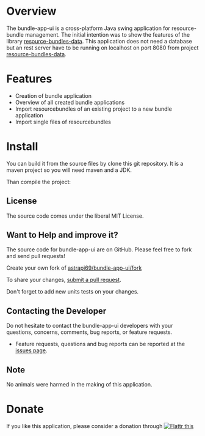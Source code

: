 # Overview

The bundle-app-ui is a cross-platform Java swing application for resource-bundle management. 
The initial intention was to show the features of the library [resource-bundles-data](https://github.com/lightblueseas/resource-bundles-data). 
This application does not need a database but an rest server have to be running on localhost on port 8080 from project [resource-bundles-data](https://github.com/lightblueseas/resource-bundles-data). 

# Features

- Creation of bundle application
- Overview of all created bundle applications
- Import resourcebundles of an existing project to a new bundle application
- Import single files of resourcebundles

# Install

You can build it from the source files by clone this git repository. It is a maven project so you will need maven and a JDK.

Than compile the project:

## License

The source code comes under the liberal MIT License.

## Want to Help and improve it? ###

The source code for bundle-app-ui are on GitHub. Please feel free to fork and send pull requests!

Create your own fork of [astrapi69/bundle-app-ui/fork](https://github.com/astrapi69/bundle-app-ui/fork)

To share your changes, [submit a pull request](https://github.com/astrapi69/bundle-app-ui/pull/new/develop).

Don't forget to add new units tests on your changes.

## Contacting the Developer

Do not hesitate to contact the bundle-app-ui developers with your questions, concerns, comments, bug reports, or feature requests.
- Feature requests, questions and bug reports can be reported at the [issues page](https://github.com/astrapi69/bundle-app-ui/issues).

## Note

No animals were harmed in the making of this application.

# Donate

If you like this application, please consider a donation through 
<a href="https://flattr.com/submit/auto?fid=r7vp62&url=https%3A%2F%2Fgithub.com%2Flightblueseas%2Fbundle-app-ui" target="_blank">
<img src="http://button.flattr.com/flattr-badge-large.png" alt="Flattr this" title="Flattr this" border="0">
</a>
